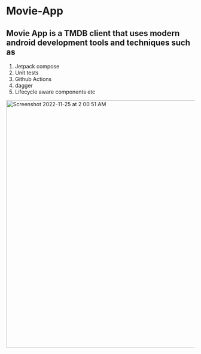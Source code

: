 # Movie-App
## Movie App is a TMDB client that uses modern android development tools and techniques such as 
1. Jetpack compose
2. Unit tests 
3. Github Actions
4. dagger
5. Lifecycle aware components etc
<img width="660" alt="Screenshot 2022-11-25 at 2 00 51 AM" src="https://user-images.githubusercontent.com/44117642/203859687-f2d24734-bbb2-44f4-addd-fd71e933a723.png">
